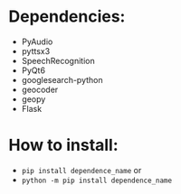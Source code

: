 # Dependencies:
* PyAudio
* pyttsx3
* SpeechRecognition
* PyQt6
* googlesearch-python
* geocoder 
* geopy
* Flask
  
# How to install:
* `pip install dependence_name`
or
* `python -m pip install dependence_name`